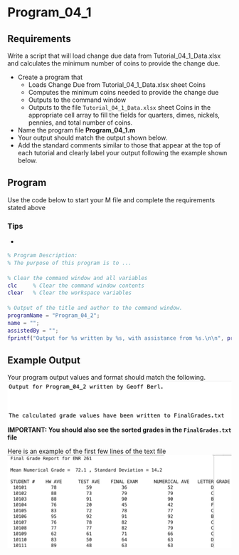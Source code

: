 # Program\_04\_1
## Requirements
Write a script that will load change due data from Tutorial_04_1_Data.xlsx and calculates the minimum number of coins to provide the change due.

* Create a program that
    * Loads Change Due from Tutorial_04_1_Data.xlsx sheet Coins
    * Computes the minimum coins needed to provide the change due
    * Outputs to the command window
    * Outputs to the file `Tutorial_04_1_Data.xlsx` sheet Coins in the appropriate cell array to fill the fields for quarters, dimes, nickels, pennies, and total number of coins.
* Name the program file **Program\_04\_1.m**
* Your output should match the output shown below.
* Add the standard comments similar to those that appear at the top of each tutorial and clearly label your output following the example shown below.

## Program
Use the code below to start your M file and complete the requirements stated above

### Tips
* 

```Matlab
% Program Description:
% The purpose of this program is to ...

% Clear the command window and all variables
clc     % Clear the command window contents
clear   % Clear the workspace variables

% Output of the title and author to the command window.
programName = "Program_04_2";
name = "";
assistedBy = "";
fprintf("Output for %s written by %s, with assistance from %s.\n\n", programName, name, assistedBy)


```
## Example Output
Your program output values and format should match the following.
![Program_04_2_Example_Output.png](images/Program_04_2_Example_Output.png)
**IMPORTANT: You should also see the sorted grades in the `FinalGrades.txt` file**

Here is an example of the first few lines of the text file
![Program_04_1_Example_Text_File.png](images/Program_04_1_Example_Text_File.png)